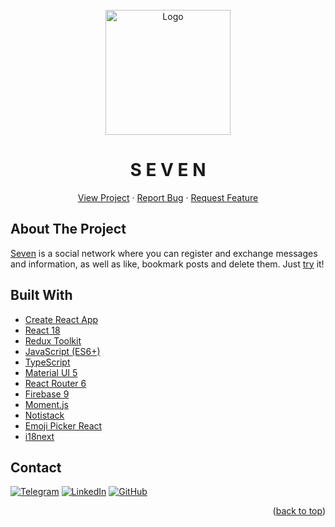 <div id="top"></div>

<!-- PROJECT LOGO -->
<br />
<div align="center">
  <a href="https://seven-poccu.vercel.app">    
    <img src="https://s9.gifyu.com/images/logo7-512.png" alt="Logo" width="200" height="200">
  </a>
  
  <h1 align="center">S E V E N</h1>

  <p align="center">
    <a href="https://seven-poccu.vercel.app">View Project</a>
    ·
    <a href="https://github.com/poccu/seven/issues">Report Bug</a>
    ·
    <a href="https://github.com/poccu/seven/issues">Request Feature</a>
  </p>
</div>

<!-- ABOUT THE PROJECT -->

## About The Project

[Seven](https://seven-poccu.vercel.app) is a social network where you can register and exchange messages and information, as well as like, bookmark posts and delete them. Just [try](https://seven-poccu.vercel.app) it!

## Built With

- [Create React App](https://create-react-app.dev/)
- [React 18](https://reactjs.org/)
- [Redux Toolkit](https://redux-toolkit.js.org/)
- [JavaScript (ES6+)](https://www.javascript.com/)
- [TypeScript](https://www.typescriptlang.org/)
- [Material UI 5](https://mui.com/)
- [React Router 6](https://reactrouter.com/)
- [Firebase 9](https://firebase.google.com/)
- [Moment.js](https://momentjs.com/)
- [Notistack](https://notistack.com/)
- [Emoji Picker React](https://github.com/ealush/emoji-picker-react)
- [i18next](https://www.i18next.com/)

<!-- CONTACT -->

## Contact

[![Telegram][telegram-shield]][telegram-url]
[![LinkedIn][linkedin-shield]][linkedin-url]
[![GitHub][github-shield]][github-url]

<p align="right">(<a href="#top">back to top</a>)</p>

<!-- MARKDOWN LINKS & IMAGES -->

[telegram-shield]: https://img.shields.io/badge/-Telegram-black.svg?style=for-the-badge&logo=telegram&colorB=555
[telegram-url]: https://t.me/mordoboy
[linkedin-shield]: https://img.shields.io/badge/-LinkedIn-black.svg?style=for-the-badge&logo=linkedin&colorB=555
[linkedin-url]: https://www.linkedin.com/in/poccu/
[github-shield]: https://img.shields.io/badge/-GitHub-black.svg?style=for-the-badge&logo=github&colorB=555
[github-url]: https://github.com/Poccu
